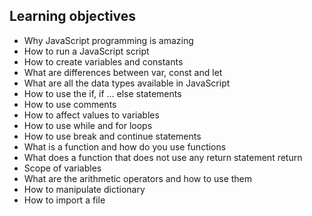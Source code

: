 ## Learning objectives


*    Why JavaScript programming is amazing
*    How to run a JavaScript script
*    How to create variables and constants
*    What are differences between var, const and let
*    What are all the data types available in JavaScript
*    How to use the if, if ... else statements
*    How to use comments
*    How to affect values to variables
*    How to use while and for loops
*    How to use break and continue statements
*    What is a function and how do you use functions
*    What does a function that does not use any return statement return
*    Scope of variables
*    What are the arithmetic operators and how to use them
*    How to manipulate dictionary
*    How to import a file

